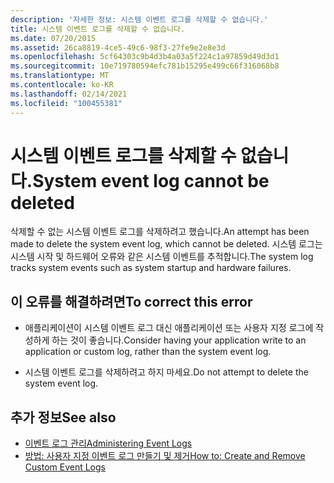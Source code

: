 ```yaml
---
description: '자세한 정보: 시스템 이벤트 로그를 삭제할 수 없습니다.'
title: 시스템 이벤트 로그를 삭제할 수 없습니다.
ms.date: 07/20/2015
ms.assetid: 26ca8819-4ce5-49c6-98f3-27fe9e2e8e3d
ms.openlocfilehash: 5cf64303c9b4d3b4a03a5f224c1a97859d49d3d1
ms.sourcegitcommit: 10e719780594efc781b15295e499c66f316068b8
ms.translationtype: MT
ms.contentlocale: ko-KR
ms.lasthandoff: 02/14/2021
ms.locfileid: "100455381"
---
```

# <a name="system-event-log-cannot-be-deleted"></a><span data-ttu-id="4ab66-103">시스템 이벤트 로그를 삭제할 수 없습니다.</span><span class="sxs-lookup"><span data-stu-id="4ab66-103">System event log cannot be deleted</span></span>

<span data-ttu-id="4ab66-104">삭제할 수 없는 시스템 이벤트 로그를 삭제하려고 했습니다.</span><span class="sxs-lookup"><span data-stu-id="4ab66-104">An attempt has been made to delete the system event log, which cannot be deleted.</span></span> <span data-ttu-id="4ab66-105">시스템 로그는 시스템 시작 및 하드웨어 오류와 같은 시스템 이벤트를 추적합니다.</span><span class="sxs-lookup"><span data-stu-id="4ab66-105">The system log tracks system events such as system startup and hardware failures.</span></span>  
  
## <a name="to-correct-this-error"></a><span data-ttu-id="4ab66-106">이 오류를 해결하려면</span><span class="sxs-lookup"><span data-stu-id="4ab66-106">To correct this error</span></span>  
  
- <span data-ttu-id="4ab66-107">애플리케이션이 시스템 이벤트 로그 대신 애플리케이션 또는 사용자 지정 로그에 작성하게 하는 것이 좋습니다.</span><span class="sxs-lookup"><span data-stu-id="4ab66-107">Consider having your application write to an application or custom log, rather than the system event log.</span></span>  
  
- <span data-ttu-id="4ab66-108">시스템 이벤트 로그를 삭제하려고 하지 마세요.</span><span class="sxs-lookup"><span data-stu-id="4ab66-108">Do not attempt to delete the system event log.</span></span>  
  
## <a name="see-also"></a><span data-ttu-id="4ab66-109">추가 정보</span><span class="sxs-lookup"><span data-stu-id="4ab66-109">See also</span></span>

- <span data-ttu-id="4ab66-110">[이벤트 로그 관리](/previous-versions/visualstudio/visual-studio-2008/4f69axw4(v=vs.90))</span><span class="sxs-lookup"><span data-stu-id="4ab66-110">[Administering Event Logs](/previous-versions/visualstudio/visual-studio-2008/4f69axw4(v=vs.90))</span></span>
- <span data-ttu-id="4ab66-111">[방법: 사용자 지정 이벤트 로그 만들기 및 제거](/previous-versions/visualstudio/visual-studio-2008/49dwckkz(v=vs.90))</span><span class="sxs-lookup"><span data-stu-id="4ab66-111">[How to: Create and Remove Custom Event Logs](/previous-versions/visualstudio/visual-studio-2008/49dwckkz(v=vs.90))</span></span>
